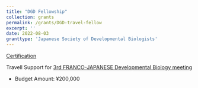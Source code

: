 ```yaml
---
title: "DGD Fellowship"
collection: grants
permalink: /grants/DGD-travel-fellow
excerpt: ''
date: 2022-08-03
granttype: 'Japanese Society of Developmental Biologists'
---
```


<a href="/files/JSDB-DGD-Fellowship.pdf" class="image-popup">Certification</a>

Travell Support for [3rd FRANCO-JAPANESE Developmental Biology meeting](/talks/2022-11-10-oral)

- Budget Amount: ¥200,000

